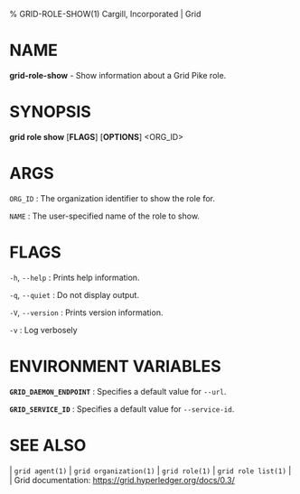 % GRID-ROLE-SHOW(1) Cargill, Incorporated | Grid
<!--
  Copyright 2022 Cargill Incorporated
  Licensed under Creative Commons Attribution 4.0 International License
  https://creativecommons.org/licenses/by/4.0/
-->

NAME
====

**grid-role-show** - Show information about a Grid Pike role.

SYNOPSIS
========

**grid role show** \[**FLAGS**\] \[**OPTIONS**\] <ORG_ID> <NAME>

ARGS
====

`ORG_ID`
: The organization identifier to show the role for.

`NAME`
: The user-specified name of the role to show.

FLAGS
=====

`-h`, `--help`
: Prints help information.

`-q`, `--quiet`
: Do not display output.

`-V`, `--version`
: Prints version information.

`-v`
: Log verbosely

ENVIRONMENT VARIABLES
=====================

**`GRID_DAEMON_ENDPOINT`**
: Specifies a default value for `--url`.

**`GRID_SERVICE_ID`**
: Specifies a default value for `--service-id`.

SEE ALSO
========
| `grid agent(1)`
| `grid organization(1)`
| `grid role(1)`
| `grid role list(1)`
|
| Grid documentation: https://grid.hyperledger.org/docs/0.3/
